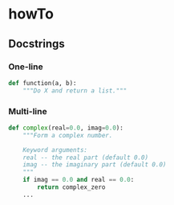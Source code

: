 # howTo
## Docstrings
### One-line
```python
def function(a, b):
    """Do X and return a list."""
```
### Multi-line    
```python
def complex(real=0.0, imag=0.0):
    """Form a complex number.

    Keyword arguments:
    real -- the real part (default 0.0)
    imag -- the imaginary part (default 0.0)
    """
    if imag == 0.0 and real == 0.0:
        return complex_zero
    ...
```    
